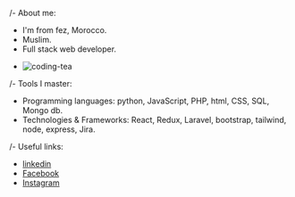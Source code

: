 /- About me:
* I'm from fez, Morocco.
* Muslim.
* Full stack web developer.
* <p align="left"> <img src="https://komarev.com/ghpvc/?username=coding-tea&label=Profile%20views&color=0e75b6&style=flat" alt="coding-tea" /> </p>



/- Tools I master:
* Programming languages: python, JavaScript, PHP, html, CSS, SQL, Mongo db.
* Technologies & Frameworks: React, Redux, Laravel, bootstrap, tailwind, node, express, Jira.

/- Useful links:
* <a href='https://www.linkedin.com/in/ismail-essadik/' target="_blank" >linkedin</a>
* <a href='https://web.facebook.com/ismail.essadik01' target="_blank" >Facebook</a>
* <a href='https://www.instagram.com/coding_tea1' target="_blank" >Instagram</a>
